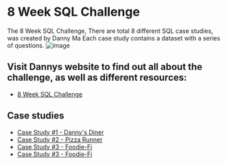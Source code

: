 # 8 Week SQL Challenge 
The 8 Week SQL Challenge, There are total 8 different SQL case studies, was created by Danny Ma 
Each case study contains a dataset with a series of questions. 
![image](https://user-images.githubusercontent.com/120476961/226283774-dc5f5404-d93b-49f6-9bab-6e4f5a34d262.png)
## Visit Dannys website to find out all about the challenge, as well as different resources: 
- [8 Week SQL Challenge](https://8weeksqlchallenge.com/)
## Case studies
- [Case Study #1 - Danny's Diner](https://github.com/DooPhiLong/8-Week-SQL-Challenge/tree/main/Case%20Study%20%231%20-%20Danny's%20Diner)
- [Case Study #2 - Pizza Runner](https://github.com/DooPhiLong/8-Week-SQL-Challenge/tree/main/Case%20Study%20%232%20-%20Pizza%20Runner)
- [Case Study #3 - Foodie-Fi](https://github.com/DooPhiLong/8-Week-SQL-Challenge/tree/main/Case%20Study%20%233%20-%20Foodie-Fi)
- [Case Study #3 - Foodie-Fi](https://github.com/DooPhiLong/8-Week-SQL-Challenge/tree/main/Case%20Study%20%234%20-%20Data%20Bank)
